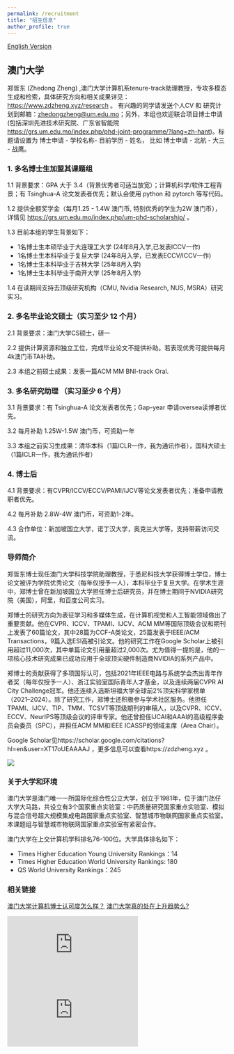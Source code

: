 ```yaml
---
permalink: /recruitment
title: "招生信息"
author_profile: true
---
```


[English Version](https://zdzheng.xyz/recruitment_en)

## 澳门大学

郑哲东 (Zhedong Zheng) ,澳门大学计算机系tenure-track助理教授，专攻多模态生成和检索，具体研究方向和相关成果详见：https://www.zdzheng.xyz/research 。
有兴趣的同学请发送个人CV 和 研究计划到邮箱：zhedongzheng@um.edu.mo；另外，本组也欢迎联合项目博士申请(包括深圳先进技术研究院、广东省智能院 https://grs.um.edu.mo/index.php/phd-joint-programme/?lang=zh-hant)。标题请设置为 博士申请 - 学校名称- 目前学历 - 姓名， 比如 博士申请 - 北航 - 大三 - 战鹰。


### 1. 多名博士生加盟其课题组

1.1 背景要求：GPA 大于 3.4（背景优秀者可适当放宽）；计算机科学/软件工程背景；有 Tsinghua-A 论文发表者优先；默认会使用 python 和 pytorch 等写代码。

1.2 提供全额奖学金（每月1.25 - 1.4W 澳门币, 特别优秀的学生为2W 澳门币），详情见 https://grs.um.edu.mo/index.php/um-phd-scholarship/ 。

1.3 目前本组的学生背景如下：

- 1名博士生本硕毕业于大连理工大学 (24年8月入学,已发表ICCV一作)
- 1名博士生本科毕业于复旦大学 (24年8月入学，已发表ECCV/ICCV一作)
- 1名博士生本科毕业于吉林大学 (25年8月入学)
- 1名博士生本科毕业于南开大学 (25年8月入学)

1.4 在读期间支持去顶级研究机构（CMU, Nvidia Research, NUS, MSRA）研究实习。


### 2. 多名毕业论文硕士（实习至少 12 个月）

2.1 背景要求：澳门大学CS硕士，研一

2.2 提供计算资源和独立工位，完成毕业论文不提供补助。若表现优秀可提供每月4k澳门币TA补助。

2.3 本组之前硕士成果：发表一篇ACM MM BNI-track Oral.

### 3. 多名研究助理 （实习至少 6 个月）

3.1 背景要求：有 Tsinghua-A 论文发表者优先；Gap-year 申请oversea读博者优先。

3.2 每月补助 1.25W-1.5W 澳门币，可资助一年

3.3 本组之前实习生成果：清华本科（1篇ICLR一作，我为通讯作者），国科大硕士（1篇ICLR一作，我为通讯作者）


### 4. 博士后 
4.1 背景要求：有CVPR/ICCV/ECCV/PAMI/IJCV等论文发表者优先；准备申请教职者优先。

4.2 每月补助 2.8W-4W 澳门币，可资助1-2年。

4.3 合作单位：新加坡国立大学，诺丁汉大学，奥克兰大学等，支持带薪访问交流。

### 导师简介

郑哲东博士现任澳门大学科技学院助理教授，于悉尼科技大学获得博士学位，博士论文被评为学院优秀论文（每年仅授予一人），本科毕业于复旦大学。在学术生涯中，郑博士曾在新加坡国立大学担任博士后研究员，并在博士期间于NVIDIA研究院（美国），阿里，和百度公司实习。

郑博士的研究方向为表征学习和多媒体生成，在计算机视觉和人工智能领域做出了重要贡献。他在CVPR、ICCV、TPAMI、IJCV、ACM MM等国际顶级会议和期刊上发表了60篇论文，其中28篇为CCF-A类论文，25篇发表于IEEE/ACM Transactions，9篇入选ESI高被引论文。他的研究工作在Google Scholar上被引用超过11,000次，其中单篇论文引用量超过2,000次。尤为值得一提的是，他的一项核心技术研究成果已成功应用于全球顶尖硬件制造商NVIDIA的系列产品中。

郑博士的贡献获得了多项国际认可，包括2021年IEEE电路与系统学会杰出青年作者奖（每年仅授予一人）、浙江实验室国际青年人才基金，以及连续两届CVPR AI City Challenge冠军。他还连续入选斯坦福大学全球前2%顶尖科学家榜单（2021–2024）。除了研究工作，郑博士还积极参与学术社区服务。他担任TPAMI、IJCV、TIP、TMM、TCSVT等顶级期刊的审稿人，以及CVPR、ICCV、ECCV、NeurIPS等顶级会议的评审专家。他还曾担任IJCAI和AAAI的高级程序委员会委员（SPC），并担任ACM MM和IEEE ICASSP的领域主席（Area Chair）。


Google Scholar见https://scholar.google.com/citations?hl=en&user=XT17oUEAAAAJ ，更多信息可以查看https://zdzheng.xyz 。

![](http://emuchvimg.oss-cn-qingdao.aliyuncs.com/img/2020/0109/w104h4105283_1578558892_239.jpg)


### 关于大学和环境

澳门大学是澳门唯一一所国际化综合性公立大学，创立于1981年，位于澳门氹仔大学大马路，共设立有3个国家重点实验室：中药质量研究国家重点实验室、模拟与混合信号超大规模集成电路国家重点实验室、智慧城市物联网国家重点实验室。本课题组与智慧城市物联网国家重点实验室有紧密合作。

澳门大学在上交计算机学科排名76-100位。大学具体排名如下：
- Times Higher Education Young University Rankings：14
- Times Higher Education World University Rankings: 180
- QS World University Rankings：245



### 相关链接
[澳门大学计算机博士认可度怎么样？](https://www.zhihu.com/question/598710046)
[澳门大学真的处在上升趋势么?](https://www.zhihu.com/question/541431807)

<iframe src="https://www.youtube.com/embed/FINFZ8UuVus?si=KzWrZueKqOj9xOOE" title="YouTube video player" frameborder="0" allow="accelerometer; autoplay; clipboard-write; encrypted-media; gyroscope; picture-in-picture; web-share" allowfullscreen></iframe>

<iframe src="https://www.youtube.com/embed/a2-cTtqySRk?si=BYeCSqOu52IME10x" title="YouTube video player" frameborder="0" allow="accelerometer; autoplay; clipboard-write; encrypted-media; gyroscope; picture-in-picture; web-share" allowfullscreen></iframe> 

